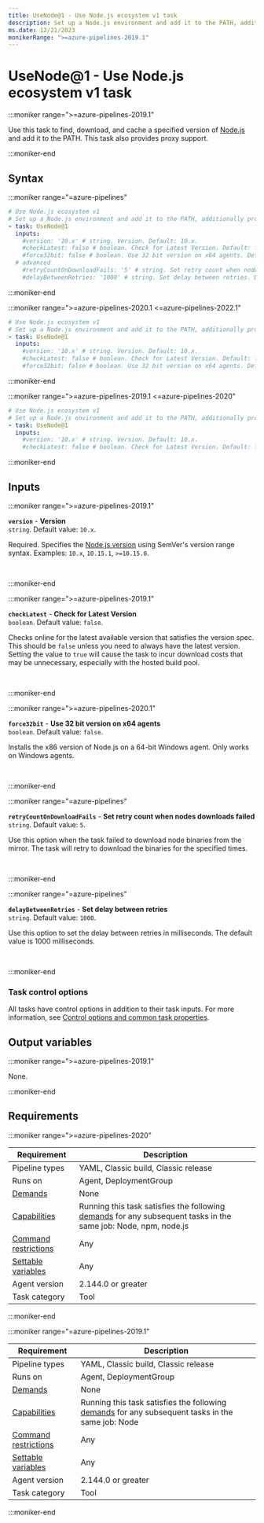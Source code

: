 ```yaml
---
title: UseNode@1 - Use Node.js ecosystem v1 task
description: Set up a Node.js environment and add it to the PATH, additionally providing proxy support.
ms.date: 12/21/2023
monikerRange: ">=azure-pipelines-2019.1"
---
```


# UseNode@1 - Use Node.js ecosystem v1 task

<!-- :::description::: -->
:::moniker range=">=azure-pipelines-2019.1"

<!-- :::editable-content name="description"::: -->
Use this task to find, download, and cache a specified version of [Node.js](https://nodejs.org/) and add it to the PATH. This task also provides proxy support.
<!-- :::editable-content-end::: -->

:::moniker-end
<!-- :::description-end::: -->

<!-- :::syntax::: -->
## Syntax

:::moniker range="=azure-pipelines"

```yaml
# Use Node.js ecosystem v1
# Set up a Node.js environment and add it to the PATH, additionally providing proxy support.
- task: UseNode@1
  inputs:
    #version: '10.x' # string. Version. Default: 10.x.
    #checkLatest: false # boolean. Check for Latest Version. Default: false.
    #force32bit: false # boolean. Use 32 bit version on x64 agents. Default: false.
  # advanced
    #retryCountOnDownloadFails: '5' # string. Set retry count when nodes downloads failed. Default: 5.
    #delayBetweenRetries: '1000' # string. Set delay between retries. Default: 1000.
```

:::moniker-end

:::moniker range=">=azure-pipelines-2020.1 <=azure-pipelines-2022.1"

```yaml
# Use Node.js ecosystem v1
# Set up a Node.js environment and add it to the PATH, additionally providing proxy support.
- task: UseNode@1
  inputs:
    #version: '10.x' # string. Version. Default: 10.x.
    #checkLatest: false # boolean. Check for Latest Version. Default: false.
    #force32bit: false # boolean. Use 32 bit version on x64 agents. Default: false.
```

:::moniker-end

:::moniker range=">=azure-pipelines-2019.1 <=azure-pipelines-2020"

```yaml
# Use Node.js ecosystem v1
# Set up a Node.js environment and add it to the PATH, additionally providing proxy support.
- task: UseNode@1
  inputs:
    #version: '10.x' # string. Version. Default: 10.x.
    #checkLatest: false # boolean. Check for Latest Version. Default: false.
```

:::moniker-end
<!-- :::syntax-end::: -->

<!-- :::inputs::: -->
## Inputs

<!-- :::item name="version"::: -->
:::moniker range=">=azure-pipelines-2019.1"

**`version`** - **Version**<br>
`string`. Default value: `10.x`.<br>
<!-- :::editable-content name="helpMarkDown"::: -->
Required. Specifies the [Node.js version](https://nodejs.org/en/download/releases/) using SemVer's version range syntax. Examples: `10.x`, `10.15.1`, `>=10.15.0`.
<!-- :::editable-content-end::: -->
<br>

:::moniker-end
<!-- :::item-end::: -->
<!-- :::item name="checkLatest"::: -->
:::moniker range=">=azure-pipelines-2019.1"

**`checkLatest`** - **Check for Latest Version**<br>
`boolean`. Default value: `false`.<br>
<!-- :::editable-content name="helpMarkDown"::: -->
Checks online for the latest available version that satisfies the version spec. This should be `false` unless you need to always have the latest version. Setting the value to `true` will cause the task to incur download costs that may be unnecessary, especially with the hosted build pool.
<!-- :::editable-content-end::: -->
<br>

:::moniker-end
<!-- :::item-end::: -->
<!-- :::item name="force32bit"::: -->
:::moniker range=">=azure-pipelines-2020.1"

**`force32bit`** - **Use 32 bit version on x64 agents**<br>
`boolean`. Default value: `false`.<br>
<!-- :::editable-content name="helpMarkDown"::: -->
Installs the x86 version of Node.js on a 64-bit Windows agent. Only works on Windows agents.
<!-- :::editable-content-end::: -->
<br>

:::moniker-end
<!-- :::item-end::: -->
<!-- :::item name="retryCountOnDownloadFails"::: -->
:::moniker range="=azure-pipelines"

**`retryCountOnDownloadFails`** - **Set retry count when nodes downloads failed**<br>
`string`. Default value: `5`.<br>
<!-- :::editable-content name="helpMarkDown"::: -->
Use this option when the task failed to download node binaries from the mirror. The task will retry to download the binaries for the specified times.
<!-- :::editable-content-end::: -->
<br>

:::moniker-end
<!-- :::item-end::: -->
<!-- :::item name="delayBetweenRetries"::: -->
:::moniker range="=azure-pipelines"

**`delayBetweenRetries`** - **Set delay between retries**<br>
`string`. Default value: `1000`.<br>
<!-- :::editable-content name="helpMarkDown"::: -->
Use this option to set the delay between retries in milliseconds. The default value is 1000 milliseconds.
<!-- :::editable-content-end::: -->
<br>

:::moniker-end
<!-- :::item-end::: -->

### Task control options

All tasks have control options in addition to their task inputs. For more information, see [Control options and common task properties](/azure/devops/pipelines/yaml-schema/steps-task#common-task-properties).
<!-- :::inputs-end::: -->

<!-- :::outputVariables::: -->
## Output variables

:::moniker range=">=azure-pipelines-2019.1"

None.

:::moniker-end
<!-- :::outputVariables-end::: -->

<!-- :::remarks::: -->
<!-- :::editable-content name="remarks"::: -->
<!-- :::editable-content-end::: -->
<!-- :::remarks-end::: -->

<!-- :::examples::: -->
<!-- :::editable-content name="examples"::: -->
<!-- :::editable-content-end::: -->
<!-- :::examples-end::: -->

<!-- :::properties::: -->
## Requirements

:::moniker range=">=azure-pipelines-2020"

| Requirement | Description |
|-------------|-------------|
| Pipeline types | YAML, Classic build, Classic release |
| Runs on | Agent, DeploymentGroup |
| [Demands](/azure/devops/pipelines/process/demands) | None |
| [Capabilities](/azure/devops/pipelines/agents/agents#capabilities) | Running this task satisfies the following [demands](/azure/devops/pipelines/process/demands) for any subsequent tasks in the same job: Node, npm, node.js |
| [Command restrictions](/azure/devops/pipelines/security/templates#agent-logging-command-restrictions) | Any |
| [Settable variables](/azure/devops/pipelines/security/templates#agent-logging-command-restrictions) | Any |
| Agent version |  2.144.0 or greater |
| Task category | Tool |

:::moniker-end

:::moniker range="=azure-pipelines-2019.1"

| Requirement | Description |
|-------------|-------------|
| Pipeline types | YAML, Classic build, Classic release |
| Runs on | Agent, DeploymentGroup |
| [Demands](/azure/devops/pipelines/process/demands) | None |
| [Capabilities](/azure/devops/pipelines/agents/agents#capabilities) | Running this task satisfies the following [demands](/azure/devops/pipelines/process/demands) for any subsequent tasks in the same job: Node |
| [Command restrictions](/azure/devops/pipelines/security/templates#agent-logging-command-restrictions) | Any |
| [Settable variables](/azure/devops/pipelines/security/templates#agent-logging-command-restrictions) | Any |
| Agent version |  2.144.0 or greater |
| Task category | Tool |

:::moniker-end
<!-- :::properties-end::: -->

<!-- :::see-also::: -->
<!-- :::editable-content name="seeAlso"::: -->
<!-- :::editable-content-end::: -->
<!-- :::see-also-end::: -->
